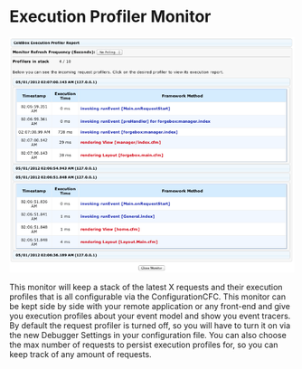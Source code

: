 # Execution Profiler Monitor

![](ProfileMonitor.png)

This monitor will keep a stack of the latest X requests and their execution profiles that is all configurable via the ConfigurationCFC. This monitor can be kept side by side with your remote application or any front-end and give you execution profiles about your event model and show you event tracers. By default the request profiler is turned off, so you will have to turn it on via the new Debugger Settings in your configuration file. You can also choose the max number of requests to persist execution profiles for, so you can keep track of any amount of requests.

